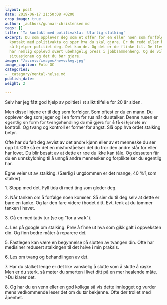 ```yaml
---
layout: post
date: 2019-06-17 21:50:08 +0200
crop_image: true
author: _authors/gunnar-christensen.md
tags: []
title: 'Ta kontakt med politivakta:  Ufarlig stalking'
excerpt: Du som opplever deg som et offer for en eller noen som forfølger deg, ta
  kontakt med politivakta og spør hva du skal gjøre. Er du redd eller bare litt engstelig,
  så hjelper politiet deg. Det kan de. Og det er de flinke til. De fleste politifolk
  har nemlig opplevd svært ubehagelig press i jobbsammenheng. Og de vil kunne vurdere
  situasjonen og det du bør gjøre.
image: "/assets/images/hoveskog.jpg"
image_caption: Foto GC
categories:
- _category/mental-helse.md
publish_date: 
weight: 2

---
```

Selv har jeg fått god hjelp av politiet i et slikt tilfelle for 20 år siden.

Men disse linjene er til deg som forfølger. Som oftest er du en mann. Du opplever deg som jeger og i en form for rus når du stalker. Denne rusen er egentlig en form for tvangshandling du må gjøre for å få ei kjensle av kontroll. Og tvang og kontroll er former for angst. Slå opp hva ordet stalking betyr.

Ofte har du følt deg avvist av det andre kjønn eller av et menneske du ser opp til. Ofte så er det en misforståelse i det du tror den andre står for eller har lovet. Du blir besatt av at dette er noe du ikke kan tåle. Og dessuten får du en unnskyldning til å unngå andre mennesker og forpliktelser du egentlig har.

Egne veier ut av stalking. (Særlig i ungdommen er det mange, 40 %?,som stalker).

1\. Stopp med det. Fyll tida di med ting som gleder deg.

2\. Når tanken om å forfølge noen kommer. Så sier du til deg selv at dette er bare en tanke. Og lar den fare videre i hodet ditt. Evt. tenk at du tømmer tanken i havet.

3\. Gå en meditativ tur (se og "for a walk").

4\. Les på google om stalking. Prøv å finne ut hva som gikk galt i oppveksten din. Og finn bedre måter å reparere det.

5\. Fastlegen kan være en begynnelse på slutten av tvangen din. Ofte har medisiner redusert stalkingen til det halve i min praksis.

6\. Les om tvang og behandlingen av det.

7\. Har du stalket lenge er det like vanskelig å slutte som å slutte å røyke. Men er du sterk, så møter du smerten i livet ditt på en mer healende måte. >Du klarer det.

8\. Og har du en venn eller en god kollega så vis dette innlegget og vurder mens vedkommende leser det om du tør bekjenne. Ofte dør trollet med åpenhet.